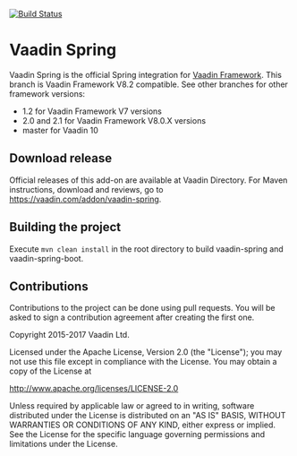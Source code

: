 [![Build Status](https://travis-ci.org/vaadin/spring.svg?branch=master)](https://travis-ci.org/vaadin/spring)

Vaadin Spring
======================

Vaadin Spring is the official Spring integration for [Vaadin Framework](https://github.com/vaadin/framework).
This branch is Vaadin Framework V8.2 compatible. See other branches for other framework versions:
* 1.2 for Vaadin Framework V7 versions 
* 2.0 and 2.1 for Vaadin Framework V8.0.X versions 
* master for Vaadin 10

Download release
----

Official releases of this add-on are available at Vaadin Directory. For Maven instructions, download and reviews, go to https://vaadin.com/addon/vaadin-spring.

Building the project
----
Execute `mvn clean install` in the root directory to build vaadin-spring and vaadin-spring-boot.

Contributions
----
Contributions to the project can be done using pull requests.
You will be asked to sign a contribution agreement after creating the first one.


Copyright 2015-2017 Vaadin Ltd.

Licensed under the Apache License, Version 2.0 (the "License"); you may not
use this file except in compliance with the License. You may obtain a copy of
the License at

http://www.apache.org/licenses/LICENSE-2.0

Unless required by applicable law or agreed to in writing, software
distributed under the License is distributed on an "AS IS" BASIS, WITHOUT
WARRANTIES OR CONDITIONS OF ANY KIND, either express or implied. See the
License for the specific language governing permissions and limitations under
the License.
